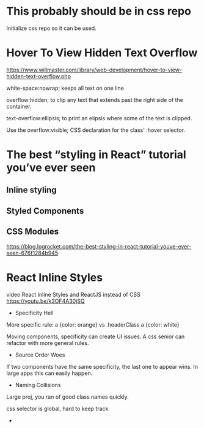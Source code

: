 # This probably should be in css repo
Initialize css repo so it can be used.

# Hover To View Hidden Text Overflow
https://www.willmaster.com/library/web-development/hover-to-view-hidden-text-overflow.php

white-space:nowrap; keeps all text on one line

overflow:hidden; to clip any text that extends past the right side of the container.

text-overflow:ellipsis; to print an elipsis where some of the text is clipped.

Use the overflow:visible; CSS declaration for the class' :hover selector.

# The best “styling in React” tutorial you’ve ever seen
## Inline styling
## Styled Components
## CSS Modules

https://blog.logrocket.com/the-best-styling-in-react-tutorial-youve-ever-seen-676f1284b945

# React Inline Styles 
video
React Inline Styles and ReactJS instead of CSS
https://youtu.be/k3OF4A30jSQ

* Specificity Hell

More specific rule: a {color: orange} vs .headerClass a {color: white}

Moving components, specificity can create UI issues. A css senior can refactor with more general rules. 

* Source Order Woes

If two components have the same specificity, the last one to appear wins. In large apps this can easily happen.

* Naming Collisions

Large proj, you ran of good class names quickly.

css selector is global, hard to keep track


* 
